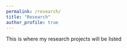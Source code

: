 ```yaml
---
permalink: /research/
title: "Research"
author_profile: true
---
```


This is where my research projects will be listed